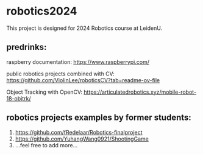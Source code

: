 # robotics2024
This project is designed for 2024 Robotics course at LeidenU.
## predrinks:
raspberry documentation: https://www.raspberrypi.com/

public robotics projects combined with CV: https://github.com/ViolinLee/roboticsCV?tab=readme-ov-file

Object Tracking with OpenCV: https://articulatedrobotics.xyz/mobile-robot-18-objtrk/
## robotics projects examples by former students:
1. https://github.com/fRedelaar/Robotics-finalproject
2. https://github.com/YuhangWang0921/ShootingGame
3. ...feel free to add more...